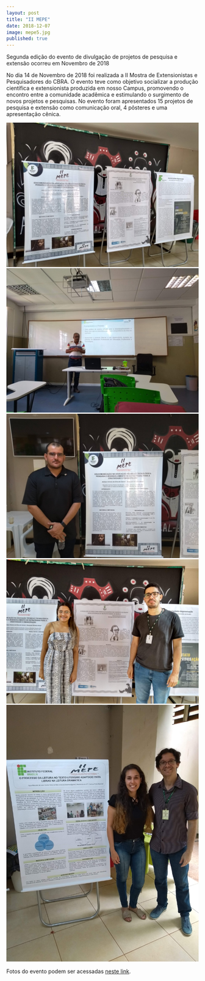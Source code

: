 ```yaml
---
layout: post
title: "II MEPE"
date: 2018-12-07
image: mepe5.jpg
published: true
---
```


<p class="intro">Segunda edição do evento de divulgação de projetos de pesquisa e extensão ocorreu em Novembro de 2018</p>

No dia 14 de Novembro de 2018 foi realizada a II Mostra de Extensionistas e Pesquisadores do CBRA. O evento teve como objetivo socializar a produção científica e extensionista produzida em nosso Campus, promovendo o encontro entre a comunidade acadêmica e estimulando o surgimento de novos projetos e pesquisas.
No evento foram apresentados 15 projetos de pesquisa e extensão como comunicação oral, 4 pôsteres e uma apresentação cênica.

<img src="/assets/img/mepe1.jpg" alt="MEPE">

<img src="/assets/img/mepe3.jpg" alt="MEPE">

<img src="/assets/img/mepe4.jpg" alt="MEPE">

<img src="/assets/img/mepe6.jpg" alt="MEPE">

<img src="/assets/img/mepe2.jpg" alt="MEPE">

Fotos do evento podem ser acessadas [neste link](https://photos.app.goo.gl/6ACn97uCCwBYbFcb7).
